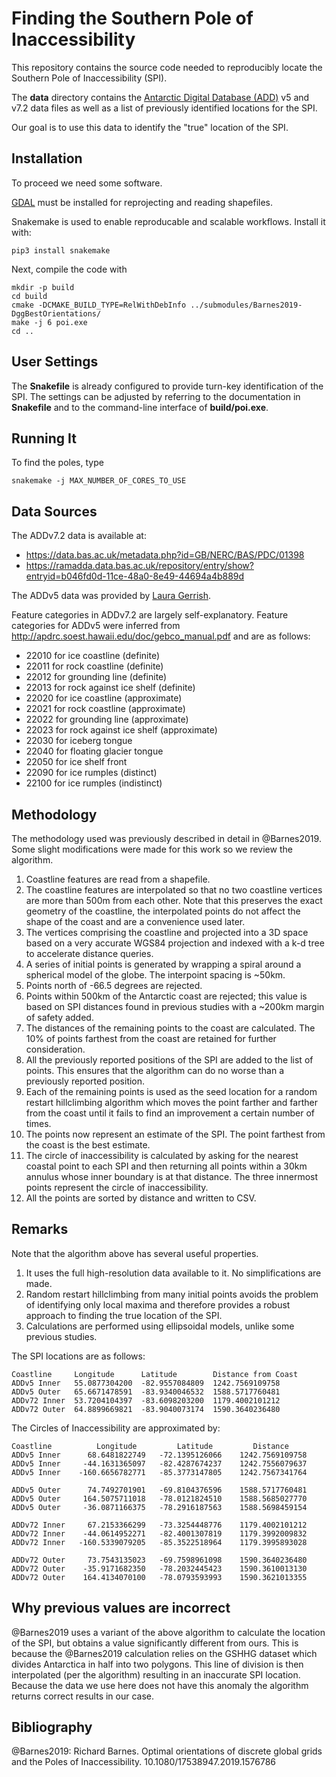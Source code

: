 Finding the Southern Pole of Inaccessibility
============================================

This repository contains the source code needed to reproducibly locate
the Southern Pole of Inaccessibility (SPI).

The **data** directory contains the
[Antarctic Digital Database (ADD)](https://www.add.scar.org/)
v5 and v7.2 data files as well as a list of previously identified locations
for the SPI.

Our goal is to use this data to identify the "true" location of the SPI.



Installation
------------

To proceed we need some software.

[GDAL](https://gdal.org/) must be installed for reprojecting and reading
shapefiles.

Snakemake is used to enable reproducable and scalable workflows. Install it
with:
```
pip3 install snakemake
```

Next, compile the code with
```
mkdir -p build
cd build
cmake -DCMAKE_BUILD_TYPE=RelWithDebInfo ../submodules/Barnes2019-DggBestOrientations/
make -j 6 poi.exe
cd ..
```



User Settings
-----------------------

The **Snakefile** is already configured to provide turn-key identification of
the SPI. The settings can be adjusted by referring to the documentation in
**Snakefile** and to the command-line interface of **build/poi.exe**.



Running It
-----------------------

To find the poles, type
```
snakemake -j MAX_NUMBER_OF_CORES_TO_USE
```



Data Sources
-----------------------

The ADDv7.2 data is available at:

 * https://data.bas.ac.uk/metadata.php?id=GB/NERC/BAS/PDC/01398
 * https://ramadda.data.bas.ac.uk/repository/entry/show?entryid=b046fd0d-11ce-48a0-8e49-44694a4b889d

The ADDv5 data was provided by [Laura Gerrish](lauger@bas.ac.uk).

Feature categories in ADDv7.2 are largely self-explanatory. Feature categories
for ADDv5 were inferred from http://apdrc.soest.hawaii.edu/doc/gebco_manual.pdf
and are as follows:

 * 22010 for ice coastline (definite)
 * 22011 for rock coastline (definite)
 * 22012 for grounding line (definite)
 * 22013 for rock against ice shelf (definite)
 * 22020 for ice coastline (approximate)
 * 22021 for rock coastline (approximate)
 * 22022 for grounding line (approximate)
 * 22023 for rock against ice shelf (approximate)
 * 22030 for iceberg tongue
 * 22040 for floating glacier tongue
 * 22050 for ice shelf front
 * 22090 for ice rumples (distinct)
 * 22100 for ice rumples (indistinct)



Methodology
---------------------------

The methodology used was previously described in detail in @Barnes2019. Some
slight modifications were made for this work so we review the algorithm.

1. Coastline features are read from a shapefile.
2. The coastline features are interpolated so that no two coastline vertices
   are more than 500m from each other. Note that this preserves
   the exact geometry of the coastline, the interpolated points do not affect
   the shape of the coast and are a convenience used later.
3. The vertices comprising the coastline and projected into a 3D space based on
   a very accurate WGS84 projection and indexed with a k-d tree to accelerate
   distance queries.
4. A series of initial points is generated by wrapping a spiral around a
   spherical model of the globe. The interpoint spacing is ~50km.
5. Points north of -66.5 degrees are rejected.
6. Points within 500km of the Antarctic coast are rejected; this value is based
   on SPI distances found in previous studies with a ~200km margin of safety
   added.
7. The distances of the remaining points to the coast are calculated. The 10%
   of points farthest from the coast are retained for further consideration.
8. All the previously reported positions of the SPI are added to the list of
   points. This ensures that the algorithm can do no worse than a previously
   reported position.
9. Each of the remaining points is used as the seed location for a random
   restart hillclimbing algorithm which moves the point farther and farther
   from the coast until it fails to find an improvement a certain number of
   times.
10. The points now represent an estimate of the SPI. The point farthest from the
    coast is the best estimate.
11. The circle of inaccessibility is calculated by asking for the nearest
    coastal point to each SPI and then returning all points within a 30km
    annulus whose inner boundary is at that distance. The three innermost
    points represent the circle of inaccessibility.
12. All the points are sorted by distance and written to CSV.



Remarks
---------------------------------------

Note that the algorithm above has several useful properties.

1. It uses the full high-resolution data available to it. No simplifications
   are made.
2. Random restart hillclimbing from many initial points avoids the problem of
   identifying only local maxima and therefore provides a robust approach to
   finding the true location of the SPI.
3. Calculations are performed using ellipsoidal models, unlike some previous
   studies.

The SPI locations are as follows:
```
Coastline     Longitude      Latitude        Distance from Coast
ADDv5 Inner   55.0877304200  -82.9557084809  1242.7569109758
ADDv5 Outer   65.6671478591  -83.9340046532  1588.5717760481
ADDv72 Inner  53.7204104397  -83.6098203200  1179.4002101212
ADDv72 Outer  64.8899669821  -83.9040073174  1590.3640236480
```

The Circles of Inaccessibility are approximated by:
```
Coastline          Longitude         Latitude         Distance
ADDv5 Inner      68.6481822749   -72.1395126066    1242.7569109758
ADDv5 Inner     -44.1631365097   -82.4287674237    1242.7556079637
ADDv5 Inner    -160.6656782771   -85.3773147805    1242.7567341764

ADDv5 Outer      74.7492701901   -69.8104376596    1588.5717760481
ADDv5 Outer     164.5075711018   -78.0121824510    1588.5685027770
ADDv5 Outer     -36.0871166375   -78.2916187563    1588.5698459154

ADDv72 Inner     67.2153366299   -73.3254448776    1179.4002101212
ADDv72 Inner    -44.0614952271   -82.4001307819    1179.3992009832
ADDv72 Inner   -160.5339079205   -85.3522518964    1179.3995893028

ADDv72 Outer     73.7543135023   -69.7598961098    1590.3640236480
ADDv72 Outer    -35.9171682350   -78.2032445423    1590.3610013130
ADDv72 Outer    164.4134070100   -78.0793593993    1590.3621013355
```



Why previous values are incorrect
----------------------------------------

@Barnes2019 uses a variant of the above algorithm to calculate the location of
the SPI, but obtains a value significantly different from ours. This is because
the @Barnes2019 calculation relies on the GSHHG dataset which divides Antarctica
in half into two polygons. This line of division is then interpolated (per the
algorithm) resulting in an inaccurate SPI location. Because the data we use here
does not have this anomaly the algorithm returns correct results in our case.



Bibliography
---------------------------

@Barnes2019:
Richard Barnes.
Optimal orientations of discrete global grids and the Poles of Inaccessibility.
10.1080/17538947.2019.1576786